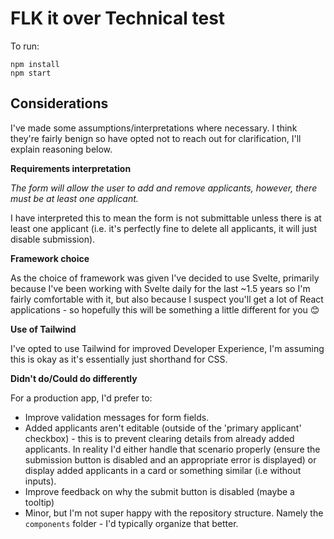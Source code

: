 # FLK it over Technical test

To run:

```
npm install
npm start
```

## Considerations

I've made some assumptions/interpretations where necessary. I think they're fairly benign so have opted not to reach out for clarification, I'll explain reasoning below.

**Requirements interpretation**

_The form will allow the user to add and remove applicants, however, there must be at least one applicant._

I have interpreted this to mean the form is not submittable unless there is at least one applicant (i.e. it's perfectly fine to delete all applicants, it will just disable submission).

**Framework choice**

As the choice of framework was given I've decided to use Svelte, primarily because I've been working with Svelte daily for the last ~1.5 years so I'm fairly comfortable with it, but also because I suspect you'll get a lot of React applications - so hopefully this will be something a little different for you 😊

**Use of Tailwind**

I've opted to use Tailwind for improved Developer Experience, I'm assuming this is okay as it's essentially just shorthand for CSS.

**Didn't do/Could do differently**

For a production app, I'd prefer to:

- Improve validation messages for form fields.
- Added applicants aren't editable (outside of the 'primary applicant' checkbox) - this is to prevent clearing details from already added applicants. In reality I'd either handle that scenario properly (ensure the submission button is disabled and an appropriate error is displayed) or display added applicants in a card or something similar (i.e without inputs).
- Improve feedback on why the submit button is disabled (maybe a tooltip)
- Minor, but I'm not super happy with the repository structure. Namely the `components` folder - I'd typically organize that better.
